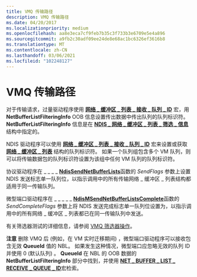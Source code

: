 ```yaml
---
title: VMQ 传输路径
description: VMQ 传输路径
ms.date: 04/20/2017
ms.localizationpriority: medium
ms.openlocfilehash: aa8e3eca7cf9feb7b35c3f733b3e6709e5e4a896
ms.sourcegitcommit: a9fb2c30adf09ee24de8e68ac1bc6326ef3616b8
ms.translationtype: MT
ms.contentlocale: zh-CN
ms.lasthandoff: 03/06/2021
ms.locfileid: "102248127"
---
```

# <a name="vmq-transmit-path"></a>VMQ 传输路径





对于传输请求，过量驱动程序使用 [**网络 \_ 缓冲区 \_ 列表 \_ 接收 \_ 队列 \_ ID**](/windows-hardware/drivers/ddi/ndis/nf-ndis-net_buffer_list_receive_queue_id) 宏，用 **NetBufferListFilteringInfo** OOB 信息设置传出数据中传出队列的队列标识符。 **NetBufferListFilteringInfo** 信息是在 [**NDIS \_ 网络 \_ 缓冲区 \_ 列表 \_ 筛选 \_ 信息**](/windows-hardware/drivers/ddi/ndis/ns-ndis-_ndis_net_buffer_list_filtering_info)结构中指定的。

NDIS 驱动程序可以使用 [**网络 \_ 缓冲区 \_ 列表 \_ 接收 \_ 队列 \_ ID**](/windows-hardware/drivers/ddi/ndis/nf-ndis-net_buffer_list_receive_queue_id) 宏来设置或获取 [**网络 \_ 缓冲区 \_ 列表**](/windows-hardware/drivers/ddi/nbl/ns-nbl-net_buffer_list) 结构的队列标识符。 如果一个队列组包含多个 VM 队列，则可以将传输数据包的队列标识符设置为该组中任何 VM 队列的队列标识符。

协议驱动程序在 \_ \_ \_ \_ [**NdisSendNetBufferLists**](/windows-hardware/drivers/ddi/ndis/nf-ndis-ndissendnetbufferlists)函数的 *SendFlags* 参数上设置 NDIS 发送标志单一队列位，以指示调用中的所有传输网络 \_ 缓冲区 \_ 列表结构都适用于同一传输队列。

微型端口驱动程序在 \_ \_ \_ \_ \_ [**NdisMSendNetBufferListsComplete**](/windows-hardware/drivers/ddi/ndis/nf-ndis-ndismsendnetbufferlistscomplete)函数的 *SendCompleteFlags* 参数上将 NDIS 发送完成标志单一队列位设置为，以指示调用中的所有网络 \_ 缓冲区 \_ 列表都已在同一传输队列中发送。

有关筛选器测试的详细信息，请参阅 [VMQ 筛选器操作](vmq-filter-operations.md)。

**注意**  删除 VMQ 后 (例如，在 VM 实时迁移期间) ，微型端口驱动程序可以接收包含无效 **QueueId** 值的 NBL。 如果发生这种情况，微型端口应忽略无效的队列 ID 并使用 0 (默认队列) 。 **QueueId** 在 NBL 的 OOB 数据的 **NetBufferListFilteringInfo** 部分中找到，并使用 [**NET \_ BUFFER \_ LIST \_ RECEIVE \_ QUEUE \_ ID**](/windows-hardware/drivers/ddi/ndis/nf-ndis-net_buffer_list_receive_queue_id)宏检索。

 

 

